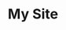 ---
title: My Site
description: Personal website to show and present my work as a software developer
tags: [ "astro", "react", "cloudflare pages" ]
urls: [
    { logo: "/assets/github.png", link: "https://github.com/zjukd00m/site" },
    { logo: "/assets/web.svg", link: "https://zjukd00m.site" },
]
---